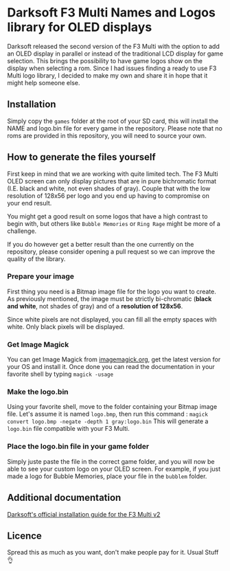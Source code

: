 # Darksoft F3 Multi Names and Logos library for OLED displays
Darksoft released the second version of the F3 Multi with the option to add an OLED display in parallel or instead of the traditional LCD display for game selection. This brings the possibility to have game logos show on the display when selecting a rom.
Since I had issues finding a ready to use F3 Multi logo library, I decided to make my own and share it in hope that it might help someone else.

## Installation
Simply copy the `games` folder at the root of your SD card, this will install the NAME and logo.bin file for every game in the repository.
Please note that no roms are provided in this repository, you will need to source your own.

## How to generate the files yourself
First keep in mind that we are working with quite limited tech. The F3 Multi OLED screen can only display pictures that are in pure bichromatic format (I.E. black and white, not even shades of gray). Couple that with the low resolution of 128x56 per logo and you end up having to compromise on your end result.

You might get a good result on some logos that have a high contrast to begin with, but others like `Bubble Memories` or `Ring Rage` might be more of a challenge.

If you do however get a better result than the one currently on the repository, please consider opening a pull request so we can improve the quality of the library.

### Prepare your image
First thing you need is a Bitmap image file for the logo you want to create. As previously mentioned, the image must be strictly bi-chromatic (**black and white**, not shades of gray) and of a **resolution of 128x56**.

Since white pixels are not displayed, you can fill all the empty spaces with white. Only black pixels will be displayed.

### Get Image Magick
You can get Image Magick from [imagemagick.org](https://imagemagick.org/script/download.php), get the latest version for your OS and install it. Once done you can read the documentation in your favorite shell by typing `magick -usage`

### Make the logo.bin
Using your favorite shell, move to the folder containing your Bitmap image file. Let's assume it is named `logo.bmp`, then run this command :
```magick convert logo.bmp -negate -depth 1 gray:logo.bin```
This will generate a `logo.bin` file compatible with your F3 Multi.

### Place the logo.bin file in your game folder
Simply juste paste the file in the correct game folder, and you will now be able to see your custom logo on your OLED screen.
For example, if you just made a logo for Bubble Memories, place your file in the `bubblem` folder.

## Additional documentation
[Darksoft's official installation guide for the F3 Multi v2](https://www.mediafire.com/file/w15hxgdi69rt1gz/Darksoft+-+F3+Multi+V2+Installation+Guide+v1.pdf/file)

## Licence
Spread this as much as you want, don't make people pay for it. Usual Stuff 👌